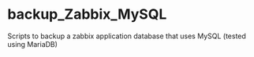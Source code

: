 # backup_Zabbix_MySQL
Scripts to backup a zabbix application database that uses MySQL (tested using MariaDB)
